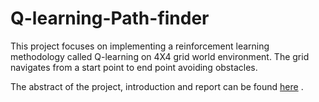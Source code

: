 # Q-learning-Path-finder
This project focuses on implementing a reinforcement learning methodology called Q-learning on 4X4 grid world environment. The grid navigates from a start point to end point avoiding obstacles.

The abstract of the project, introduction and report can be found [here](report.pdf) .
